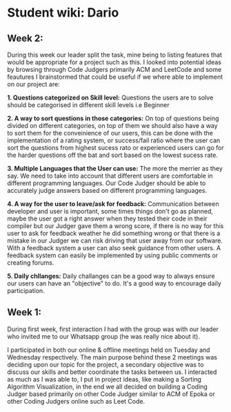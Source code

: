 # Student wiki: Dario

## Week 2:
During this week our leader split the task, mine being to listing features that would be appropriate for a project such as this. I looked into potential ideas by browsing through Code Judgers primarily ACM and LeetCode and some feautures I brainstormed that could be useful if we where able to implement on our project are:

**1. Questions categorized on Skill level:** 
Questions the users are to solve should be categorised in different skill levels i.e Beginner

**2. A way to sort questions in those categories:**
On top of questions being divided on different categories, on top of them we should also have a way to sort them for the conveinience of our users, this can be done with the implementation of a rating system, or success/fail ratio where the user can sort the questions from highest sucess rato or experienced users can go for the harder questions off the bat and sort based on the lowest sucess rate.

**3. Multiple Languages that the User can use:**
The more the merrier as they say. We need to take into account that different users are comfortable in different programming languages. Our Code Judger should be able to accurately judge answers based on different programming languages.

**4. A way for the user to leave/ask for feedback:**
Communication between developer and user is important, some times things don't go as planned, maybe the user got a right answer when they tested their code in their compiler but our Judger gave them a wrong score, if there is no way for this user to ask for feedback weather he did something wrong or that there is a mistake in our Judger we can risk driving that user away from our software. With a feedback system a user can also seek guidance from other users. A feedback system can easily be implemented by using public comments or creating forums.

**5. Daily chllanges:**
Daily challanges can be a good way to always ensure our users can have an "objective" to do. It's a good way to encourage daily participation.

## Week 1:
During first week, first interaction I had with the group was with our leader who invited me to our Whatsapp group (he was really nice about it).

I participated in both our online & offline meetings held on Tuesday and Wednesday respectively. The main purpose behind these 2 meetings was deciding upon our topic for the project, a secondary objective was to discuss our skills and better coordinate the tasks between us. I interacted as much as I was able to, I put in project ideas, like making a Sorting Algorithm Visualization, in the end we all decided on building a Coding Judger based primarily on other Code Judger similar to ACM of Epoka or other Coding Judgers online such as Leet Code.